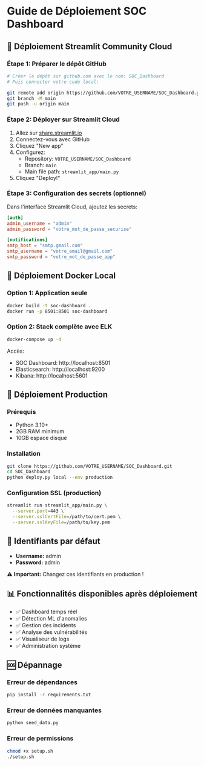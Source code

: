 # Guide de Déploiement SOC Dashboard

## 🚀 Déploiement Streamlit Community Cloud

### Étape 1: Préparer le dépôt GitHub
```bash
# Créer le dépôt sur github.com avec le nom: SOC_Dashboard
# Puis connecter votre code local:

git remote add origin https://github.com/VOTRE_USERNAME/SOC_Dashboard.git
git branch -M main
git push -u origin main
```

### Étape 2: Déployer sur Streamlit Cloud
1. Allez sur [share.streamlit.io](https://share.streamlit.io)
2. Connectez-vous avec GitHub
3. Cliquez "New app"
4. Configurez:
   - Repository: `VOTRE_USERNAME/SOC_Dashboard`
   - Branch: `main`
   - Main file path: `streamlit_app/main.py`
5. Cliquez "Deploy!"

### Étape 3: Configuration des secrets (optionnel)
Dans l'interface Streamlit Cloud, ajoutez les secrets:
```toml
[auth]
admin_username = "admin"
admin_password = "votre_mot_de_passe_securise"

[notifications]
smtp_host = "smtp.gmail.com"
smtp_username = "votre_email@gmail.com"
smtp_password = "votre_mot_de_passe_app"
```

## 🐳 Déploiement Docker Local

### Option 1: Application seule
```bash
docker build -t soc-dashboard .
docker run -p 8501:8501 soc-dashboard
```

### Option 2: Stack complète avec ELK
```bash
docker-compose up -d
```

Accès:
- SOC Dashboard: http://localhost:8501
- Elasticsearch: http://localhost:9200
- Kibana: http://localhost:5601

## 🔧 Déploiement Production

### Prérequis
- Python 3.10+
- 2GB RAM minimum
- 10GB espace disque

### Installation
```bash
git clone https://github.com/VOTRE_USERNAME/SOC_Dashboard.git
cd SOC_Dashboard
python deploy.py local --env production
```

### Configuration SSL (production)
```bash
streamlit run streamlit_app/main.py \
  --server.port=443 \
  --server.sslCertFile=/path/to/cert.pem \
  --server.sslKeyFile=/path/to/key.pem
```

## 🔐 Identifiants par défaut
- **Username:** admin
- **Password:** admin

⚠️ **Important:** Changez ces identifiants en production !

## 📊 Fonctionnalités disponibles après déploiement
- ✅ Dashboard temps réel
- ✅ Détection ML d'anomalies
- ✅ Gestion des incidents
- ✅ Analyse des vulnérabilités
- ✅ Visualiseur de logs
- ✅ Administration système

## 🆘 Dépannage

### Erreur de dépendances
```bash
pip install -r requirements.txt
```

### Erreur de données manquantes
```bash
python seed_data.py
```

### Erreur de permissions
```bash
chmod +x setup.sh
./setup.sh
```